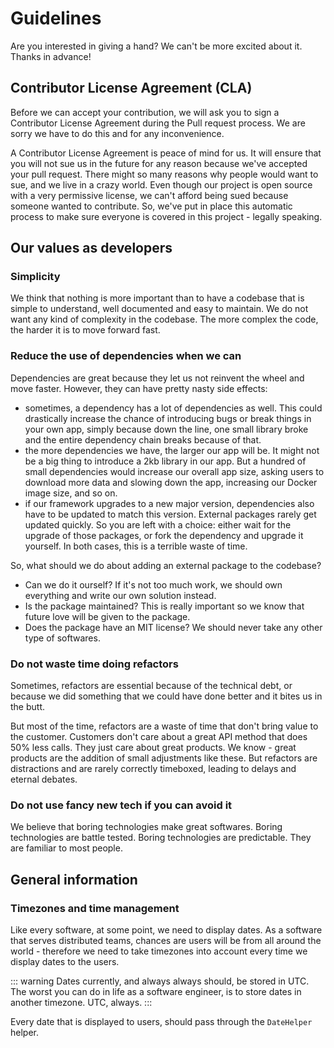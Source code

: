 # Guidelines

Are you interested in giving a hand? We can't be more excited about it. Thanks in advance!

## Contributor License Agreement (CLA)

Before we can accept your contribution, we will ask you to sign a Contributor License Agreement during the Pull request process. We are sorry we have to do this and for any inconvenience.

A Contributor License Agreement is peace of mind for us. It will ensure that you will not sue us in the future for any reason because we've accepted your pull request. There might so many reasons why people would want to sue, and we live in a crazy world. Even though our project is open source with a very permissive license, we can't afford being sued because someone wanted to contribute. So, we've put in place this automatic process to  make sure everyone is covered in this project - legally speaking.

## Our values as developers

### Simplicity

We think that nothing is more important than to have a codebase that is simple to understand, well documented and easy to maintain. We do not want any kind of complexity in the codebase. The more complex the code, the harder it is to move forward fast.

### Reduce the use of dependencies when we can

Dependencies are great because they let us not reinvent the wheel and move faster. However, they can have pretty nasty side effects:

* sometimes, a dependency has a lot of dependencies as well. This could drastically increase the chance of introducing bugs or break things in your own app, simply because down the line, one small library broke and the entire dependency chain breaks because of that.
* the more dependencies we have, the larger our app will be. It might not be a big thing to introduce a 2kb library in our app. But a hundred of small dependencies would increase our overall app size, asking users to download more data and slowing down the app, increasing our Docker image size, and so on.
* if our framework upgrades to a new major version, dependencies also have to be updated to match this version. External packages rarely get updated quickly. So you are left with a choice: either wait for the upgrade of those packages, or fork the dependency and upgrade it yourself. In both cases, this is a terrible waste of time.

So, what should we do about adding an external package to the codebase?

* Can we do it ourself? If it's not too much work, we should own everything and write our own solution instead.
* Is the package maintained? This is really important so we know that future love will be given to the package.
* Does the package have an MIT license? We should never take any other type of softwares.

### Do not waste time doing refactors

Sometimes, refactors are essential because of the technical debt, or because we did something that we could have done better and it bites us in the butt.

But most of the time, refactors are a waste of time that don't bring value to the customer. Customers don't care about a great API method that does 50% less calls. They just care about great products. We know - great products are the addition of small adjustments like these. But refactors are distractions and are rarely correctly timeboxed, leading to delays and eternal debates.

### Do not use fancy new tech if you can avoid it

We believe that boring technologies make great softwares. Boring technologies are battle tested. Boring technologies are predictable. They are familiar to most people.

## General information

### Timezones and time management

Like every software, at some point, we need to display dates. As a software that serves distributed teams, chances are users will be from all around the world - therefore we need to take timezones into account every time we display dates to the users.

::: warning
Dates currently, and always always should, be stored in UTC. The worst you can do in life as a software engineer, is to store dates in another timezone. UTC, always.
:::

Every date that is displayed to users, should pass through the `DateHelper` helper.
